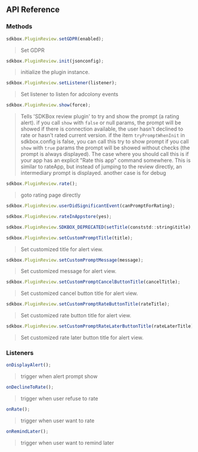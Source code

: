 ## API Reference

### Methods
```javascript
sdkbox.PluginReview.setGDPR(enabled);
```
> Set GDPR

```javascript
sdkbox.PluginReview.init(jsonconfig);
```
>  initialize the plugin instance.

```javascript
sdkbox.PluginReview.setListener(listener);
```
> Set listener to listen for adcolony events

```javascript
sdkbox.PluginReview.show(force);
```
> Tells 'SDKBox review plugin' to try and show the prompt (a rating alert).
if you call `show` with `false` or null params,
the prompt will be showed if there is connection available,
the user hasn't declined to rate or hasn't rated current version.
if the item `tryPromptWhenInit` in sdkbox.config is false, you can call this try to show prompt
if you call `show` with `true` params
the prompt will be showed without checks (the prompt is always displayed).
The case where you should call this is if your app has an
explicit "Rate this app" command somewhere. This is similar to rateApp,
but instead of jumping to the review directly, an intermediary prompt is displayed.
another case is for debug

```javascript
sdkbox.PluginReview.rate();
```
> goto rating page directly

```javascript
sdkbox.PluginReview.userDidSignificantEvent(canPromptForRating);
```

```javascript
sdkbox.PluginReview.rateInAppstore(yes);
```

```javascript
sdkbox.PluginReview.SDKBOX_DEPRECATED(setTitle(conststd::string&title);
```

```javascript
sdkbox.PluginReview.setCustomPromptTitle(title);
```
> Set customized title for alert view.

```javascript
sdkbox.PluginReview.setCustomPromptMessage(message);
```
> Set customized message for alert view.

```javascript
sdkbox.PluginReview.setCustomPromptCancelButtonTitle(cancelTitle);
```
> Set customized cancel button title for alert view.

```javascript
sdkbox.PluginReview.setCustomPromptRateButtonTitle(rateTitle);
```
> Set customized rate button title for alert view.

```javascript
sdkbox.PluginReview.setCustomPromptRateLaterButtonTitle(rateLaterTitle);
```
> Set customized rate later button title for alert view.


### Listeners
```javascript
onDisplayAlert();
```
> trigger when alert prompt show

```javascript
onDeclineToRate();
```
> trigger when user refuse to rate

```javascript
onRate();
```
> trigger when user want to rate

```javascript
onRemindLater();
```
> trigger when user want to remind later


